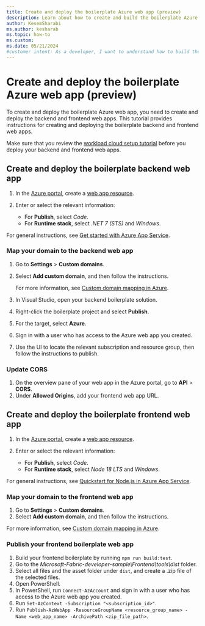 ```yaml
---
title: Create and deploy the boilerplate Azure web app (preview)
description: Learn about how to create and build the boilerplate Azure web app as a Microsoft Fabric sample.
author: KesemSharabi
ms.author: kesharab
ms.topic: how-to
ms.custom:
ms.date: 05/21/2024
#customer intent: As a developer, I want to understand how to build the backend of a customized Azure Fabric workload so that I can create customized user experiences.
---
```


# Create and deploy the boilerplate Azure web app (preview)

To create and deploy the boilerplate Azure web app, you need to create and deploy the backend and frontend web apps. This tutorial provides instructions for creating and deploying the boilerplate backend and frontend web apps.

Make sure that you review the [workload cloud setup tutorial](workload-cloud-setup.md) before you deploy your backend and frontend web apps.

## Create and deploy the boilerplate backend web app

1. In the [Azure portal](https://ms.portal.azure.com/#home), create a [web app resource](https://ms.portal.azure.com/#create/Microsoft.WebSite).
1. Enter or select the relevant information:

   - For **Publish**, select *Code*.
   - For **Runtime stack**, select *.NET 7 (STS)* and *Windows*.

For general instructions, see [Get started with Azure App Service](/azure/app-service/getting-started?pivots=stack-net).

### Map your domain to the backend web app

1. Go to **Settings** > **Custom domains**.
1. Select **Add custom domain**, and then follow the instructions.

   For more information, see [Custom domain mapping in Azure](/azure/app-service/app-service-web-tutorial-custom-domain?tabs=root%2Cazurecli).
1. In Visual Studio, open your backend boilerplate solution.
1. Right-click the boilerplate project and select **Publish**.
1. For the target, select **Azure**.
1. Sign in with a user who has access to the Azure web app you created.
1. Use the UI to locate the relevant subscription and resource group, then follow the instructions to publish.

### Update CORS

1. On the overview pane of your web app in the Azure portal, go to **API** > **CORS**.
1. Under **Allowed Origins**, add your frontend web app URL.

## Create and deploy the boilerplate frontend web app

1. In the [Azure portal](https://ms.portal.azure.com/#home), create a [web app resource](https://ms.portal.azure.com/#create/Microsoft.WebSite).
1. Enter or select the relevant information:

   - For **Publish**, select *Code*.
   - For **Runtime stack**, select *Node 18 LTS* and *Windows*.

For general instructions, see [Quickstart for Node.js in Azure App Service](/azure/app-service/quickstart-nodejs?tabs=windows&pivots=development-environment-azure-portal).

### Map your domain to the frontend web app

1. Go to **Settings** > **Custom domains**.
1. Select **Add custom domain**, and then follow the instructions.

For more information, see [Custom domain mapping in Azure](/azure/app-service/app-service-web-tutorial-custom-domain?tabs=root%2Cazurecli).

### Publish your frontend boilerplate web app

1. Build your frontend boilerplate by running `npm run build:test`.
1. Go to the *Microsoft-Fabric-developer-sample\Frontend\tools\dist* folder.
1. Select all files and the asset folder under `dist`, and create a .zip file of the selected files.
1. Open PowerShell.
1. In PowerShell, run `Connect-AzAccount` and sign in with a user who has access to the Azure web app you created.
1. Run `Set-AzContext -Subscription "<subscription_id>"`.
1. Run `Publish-AzWebApp -ResourceGroupName <resource_group_name> -Name <web_app_name> -ArchivePath <zip_file_path>`.
